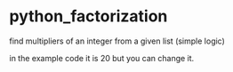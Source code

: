 # python_factorization

find multipliers of an integer from a given list (simple logic)

in the example code it is 20 but you can change it.
